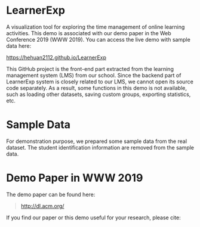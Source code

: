 # LearnerExp
A visualization tool for exploring the time management of online learning activities. This demo is associated with our demo paper in the Web Conference 2019 (WWW 2019). You can access the live demo with sample data here:

https://hehuan2112.github.io/LearnerExp

This GitHub project is the front-end part extracted from the learning management system (LMS) from our school. Since the backend part of LearnerExp system is closely related to our LMS, we cannot open its source code separately. As a result, some functions in this demo is not available, such as loading other datasets, saving custom groups, exporting statistics, etc.

# Sample Data
For demonstration purpose, we prepared some sample data from the real dataset. The student identification information are removed from the sample data. 

# Demo Paper in WWW 2019
The demo paper can be found here:

> http://dl.acm.org/

If you find our paper or this demo useful for your research, please cite:




